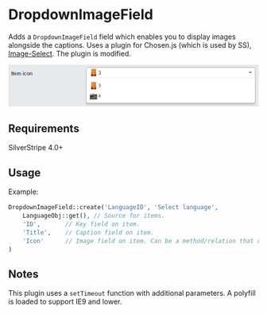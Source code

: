 # DropdownImageField

Adds a `DropdownImageField` field which enables you to display images alongside the captions.
Uses a plugin for Chosen.js (which is used by SS), [Image-Select](https://github.com/websemantics/Image-Select). The plugin is modified.

![Working screenshot](https://github.com/Copperis/DropdownImageField/raw/master/docs/img/ss.png)

## Requirements

SilverStripe 4.0+

## Usage

Example:

```php
DropdownImageField::create('LanguageID', 'Select language', 
	LanguageObj::get(), // Source for items.
	'ID',		// Key field on item.
	'Title',	// Caption field on item.
	'Icon'		// Image field on item. Can be a method/relation that returns an image.
)
```

## Notes

This plugin uses a `setTimeout` function with additional parameters. A polyfill is loaded to support IE9 and lower.
